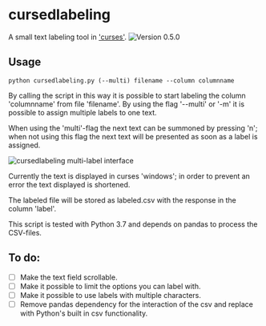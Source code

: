 # cursedlabeling 
A small text labeling tool in
['curses'](https://docs.python.org/3.6/howto/curses.html). ![Version 0.5.0](https://img.shields.io/badge/version-0.5.0-brightgreen)

## Usage
```
python cursedlabeling.py (--multi) filename --column columnname 
```
By calling the script in this way it is possible to start labeling the 
column 'columnname' from file 'filename'. By using the flag '--multi' or '-m'
it is possible to assign multiple labels to one text.  

When using the 'multi'-flag the next text can be summoned by pressing 'n';
when not using this flag the next text will be presented as soon as a label
is assigned.

![cursedlabeling multi-label interface](https://alexanderharms.github.io/images/cursedlabeling_singlelabel.png)  

Currently the text is displayed in curses 'windows'; in order to prevent
an error the text displayed is shortened.

The labeled file will be stored as labeled.csv with the response in the 
column 'label'. 

This script is tested with Python 3.7 and depends on pandas to process
 the CSV-files.

## To do:
- [ ] Make the text field scrollable.
- [ ] Make it possible to limit the options you can label with.
- [ ] Make it possible to use labels with multiple characters.
- [ ] Remove pandas dependency for the interaction of the csv and replace with
  Python's built in csv functionality.

